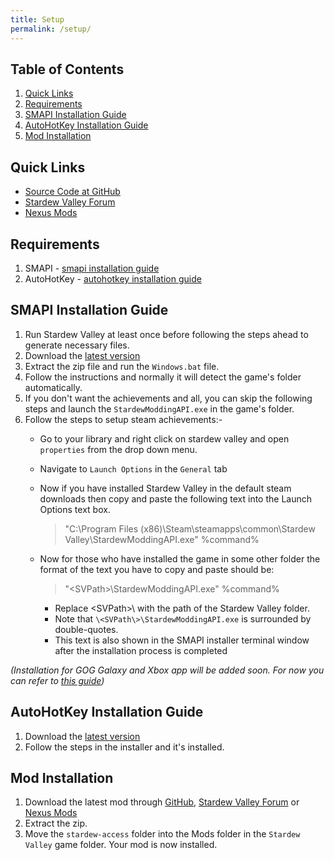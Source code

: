 ```yaml
---
title: Setup
permalink: /setup/
---
```


## Table of Contents

1. [Quick Links](#quick-links)
1. [Requirements](#requirements)
1. [SMAPI Installation Guide](#smapi-installation-guide)
1. [AutoHotKey Installation Guide](#autohotkey-installation-guide)
1. [Mod Installation](#mod-installation)

## Quick Links

- [Source Code at GitHub](https://github.com/stardew-access/stardew-access)
- [Stardew Valley Forum](https://forums.stardewvalley.net/resources/stardew-access.88/)
- [Nexus Mods](https://www.nexusmods.com/stardewvalley/mods/10319)

## Requirements

1. SMAPI - [smapi installation guide](#smapi-installation-guide)
1. AutoHotKey - [autohotkey installation guide](#autohotkey-installation-guide)

## SMAPI Installation Guide

1. Run Stardew Valley at least once before following the steps ahead to generate necessary files.
1. Download the [latest version](https://smapi.io/)
1. Extract the zip file and run the ` Windows.bat ` file.
1. Follow the instructions and normally it will detect the game's folder automatically.
1. If you don't want the achievements and all, you can skip the following steps and launch the `StardewModdingAPI.exe` in the game's folder.
1. Follow the steps to setup steam achievements:-
    - Go to your library and right click on stardew valley and open `properties` from the drop down menu.
    - Navigate to `Launch Options` in the `General` tab
    - Now if you have installed Stardew Valley in the default steam downloads then copy and paste the following text into the Launch Options text box.

        >"C:\Program Files (x86)\Steam\steamapps\common\Stardew Valley\StardewModdingAPI.exe" %command%
    
    - Now for those who have installed the game in some other folder the format of the text you have to copy and paste should be:

        >"\<SVPath\>\StardewModdingAPI.exe" %command%
    
        - Replace \<SVPath\>\ with the path of the Stardew Valley folder.
        - Note that `\<SVPath\>\StardewModdingAPI.exe` is surrounded by double-quotes.
        - This text is also shown in the SMAPI installer terminal window after the installation process is completed
        
*(Installation for GOG Galaxy and Xbox app will be added soon. For now you can refer to [this guide](https://stardewvalleywiki.com/Modding:Installing_SMAPI_on_Windows))*

## AutoHotKey Installation Guide

1. Download the [latest version](https://www.autohotkey.com/)
1. Follow the steps in the installer and it's installed.

## Mod Installation

1. Download the latest mod through [GitHub](https://github.com/stardew-access/stardew-access/releases/), [Stardew Valley Forum](https://forums.stardewvalley.net/resources/stardew-access.88/) or [Nexus Mods](https://www.nexusmods.com/stardewvalley/mods/10319)
1. Extract the zip.
1. Move the `stardew-access` folder into the Mods folder in the `Stardew Valley` game folder. Your mod is now installed.
